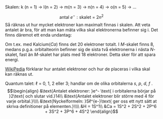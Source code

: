 Skalen: k (n = 1) -> l(n = 2) -> m(n = 3) -> n(n = 4) -> o(n = 5) -> ...

$$\text{antal }e^{-}:\text{skalet = }2n^2$$
Så räknas ut hur mycket elektroner kan maximalt finnas i skalen. Att veta antalet är bra, för att man kan mäta vilka skal elektronerna befinner sig i. Det finns däremot ett enda undantag:

Om t.ex. med Kalcium(*Ca*) finns det 20 elektroner totalt. I *M*-skalet finns 8, medans p.g.a. orbitalteorin befinner sig de sista två elektronerna i nästa *N*-skalet, fast än *M*-skalet har plats med 18 elektroner. Detta sker för att spara energi.

[WikiPedia](https://en.wikipedia.org/wiki/Atomic_orbital) förklarar hur antalet elektroner och hur de placeras i vilka skal kan räknas ut.

Quantum talet: ℓ = 0, 1, 2 eller 3; handlar om de olika orbitalerna *s*, *p*, *d*, *f* . 
$$\begin{align}
&\text{Antalet elektroner: }e^- \text{ i orbitalerna börjar på }2\text{ och slutar vid.}14\\
&\text{Antalet elektroner blir större med 4 för varje orbital.}\\\\
&\text{Nyckelformeln: }Sℓ^{e-}\text{ ger oss ett nytt sätt at skriva definitioner på elementen.}\\\\
&H = 1S^1\\
&Ca = 1S^2 + 2S^2 + 2P^6 + 3S^2 + 3P^6 + 4S^2
\end{align}$$
